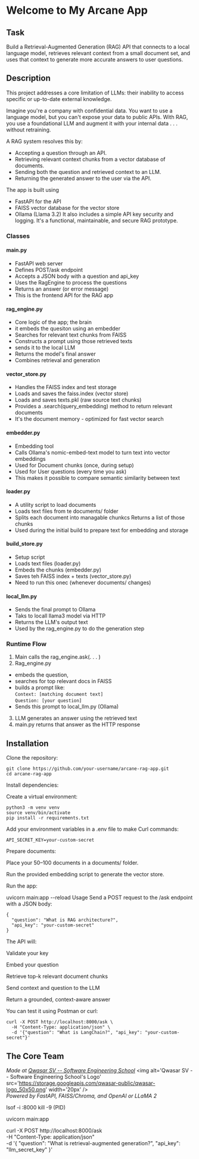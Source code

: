 # Welcome to My Arcane App

## Task
Build a Retrieval-Augmented Generation (RAG) API that connects to a local language model, retrieves relevant context from a small document set, and uses that context to generate more accurate answers to user questions.


## Description
This project addresses a core limitation of LLMs: their inability to access specific or up-to-date external knowledge. 

Imagine you're a company with confidential data. You want to use a language model, but you can't expose your data to public APIs. With RAG, you use a foundational LLM and augment it with your internal data . . . without retraining.

A RAG system resolves this by:

- Accepting a question through an API.
- Retrieving relevant context chunks from a vector database of documents.
- Sending both the question and retrieved context to an LLM.
- Returning the generated answer to the user via the API.

The app is built using 
- FastAPI for the API
- FAISS vector database for the vector store
- Ollama (Llama 3.2)
It also includes a simple API key security and logging. It's a functional, maintainable, and secure RAG prototype.

### Classes
#### main.py
- FastAPI web server
- Defines POST/ask endpoint
- Accepts a JSON body with a question and api_key
- Uses the RagEngine to process the questions
- Returns an answer (or error message)
- This is the frontend API for the RAG app
#### rag_engine.py
- Core logic of the app; the brain
- it embeds the quesiton using an embedder
- Searches for relevant text chunks from FAISS
- Constructs a prompt using those retrieved texts
- sends it to the local LLM
- Returns the model's final answer
- Combines retrieval and generation
#### vector_store.py
- Handles the FAISS index and test storage
- Loads and saves the faiss.index (vector store)
- Loads and saves texts.pkl (raw source text chunks)
- Provides a .search(query_embedding) method to return relevant documents
- It's the document memory - optimized for fast vector search

#### embedder.py
- Embedding tool
- Calls Ollama's nomic-embed-text model to turn text into vector embeddings
- Used for Document chunks (once, during setup)
- Used for User questions (every time you ask)
- This makes it possible to compare semantic similarity between text

#### loader.py
- A utility script to load documents
- Loads text files from te documents/ folder
- Splits each document into managable chunkcs
Returns a list of those chunks
- Used during the initial build to prepare text for embedding and storage

#### build_store.py
-  Setup script
- Loads text files (loader.py)
- Embeds the chunks (embedder.py)
- Saves teh FAISS index + texts (vector_store.py)
- Need to run this onec (whenever documents/ changes)

#### local_llm.py
- Sends the final prompt to Ollama
- Taks to locall llama3 model via HTTP
- Returns the LLM's output text
- Used by the rag_engine.py to do the generation step

### Runtime Flow
1. Main calls the rag_engine.ask(. . . )
2. Rag_engine.py 
- embeds the question,
- searches for top relevant docs in FAISS
- builds a prompt like:</br>
```Context: [matching document text]```</br>
```Question: [your question]```   
- Sends this prompt to local_llm.py (Ollama)
3. LLM generates an answer using the retrieved text
4. main.py returns that answer as the HTTP response

## Installation
Clone the repository:
```
git clone https://github.com/your-username/arcane-rag-app.git
cd arcane-rag-app
```


Install dependencies:


Create a virtual environment:
```
python3 -m venv venv
source venv/bin/activate
pip install -r requirements.txt
```

Add your environment variables in a .env file to make Curl commands:

```
API_SECRET_KEY=your-custom-secret
```

Prepare documents:

Place your 50–100 documents in a documents/ folder.

Run the provided embedding script to generate the vector store.

Run the app:

uvicorn main:app --reload
Usage
Send a POST request to the /ask endpoint with a JSON body:
```
{
  "question": "What is RAG architecture?",
  "api_key": "your-custom-secret"
}
```

The API will:

Validate your key

Embed your question

Retrieve top-k relevant document chunks

Send context and question to the LLM

Return a grounded, context-aware answer

You can test it using Postman or curl:

```
curl -X POST http://localhost:8000/ask \
  -H "Content-Type: application/json" \
  -d '{"question": "What is LangChain?", "api_key": "your-custom-secret"}'
```

## The Core Team
<span><i>Made at <a href='https://qwasar.io'>Qwasar SV -- Software Engineering School</a></i></span>
<span><img alt='Qwasar SV -- Software Engineering School's Logo' src='https://storage.googleapis.com/qwasar-public/qwasar-logo_50x50.png' width='20px' /></span>
<br>
<span><i>Powered by FastAPI, FAISS/Chroma, and OpenAI or LLaMA 2</i></span>


lsof -i :8000
kill -9 (PID)

uvicorn main:app

curl -X POST http://localhost:8000/ask \
  -H "Content-Type: application/json" \
  -d '{
    "question": "What is retrieval-augmented generation?",
    "api_key": "llm_secret_key"
  }'
